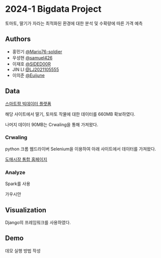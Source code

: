 
# 2024-1 Bigdata Project 

토마토, 딸기가 자라는 최적화된 환경에 대한 분석 및 수확량에 따른 가격 예측


## Authors

- 홍민기 [@Mario76-soldier](https://github.com/Mario76-soldier) 
- 우성현 [@samuel426](https://github.com/samuel426)
- 이재호 [@SIDED00R](https://github.com/SIDED00R)
- JIN LI [@LJ2021105555](https://github.com/LJ2021105555)
- 이의준 [@Euijune](https://github.com/Euijune)
## Data

[스마트팜 빅데이터 플랫폼](https://www.n-farm.kr/dataproduct?page=0&sort=issued&limit=15&category=[%2233%22])

해당 사이트에서 딸기, 토마토 작물에 대한 데이터를 660MB 확보하였다.

나머지 데이터 90MB는 Crwaling을 통해 가져왔다.

### Crwaling

python 크롬 웹드라이버 Selenium을 이용하여 아래 사이트에서 데이터를 가져왔다.

[도매시장 통합 홈페이지](https://at.agromarket.kr/domeinfo/smallTrade.do)


### Analyze

Spark를 사용

가우시안 
## Visualization

Django의 프레임워크를 사용하였다.
## Demo

데모 실행 방법 작성 




